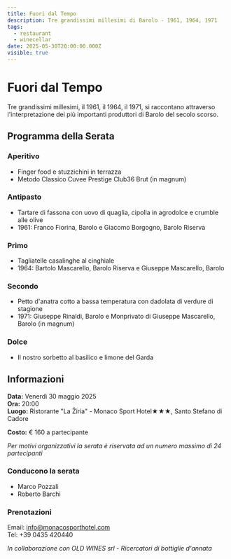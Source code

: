 ```yaml
---
title: Fuori dal Tempo
description: Tre grandissimi millesimi di Barolo - 1961, 1964, 1971
tags:
  - restaurant
  - winecellar
date: 2025-05-30T20:00:00.000Z
visible: true
---
```


# Fuori dal Tempo

Tre grandissimi millesimi, il 1961, il 1964, il 1971, si raccontano attraverso l'interpretazione dei più importanti produttori di Barolo del secolo scorso.

## Programma della Serata

### Aperitivo
- Finger food e stuzzichini in terrazza
- Metodo Classico Cuvee Prestige Club36 Brut (in magnum)

### Antipasto
- Tartare di fassona con uovo di quaglia, cipolla in agrodolce e crumble alle olive
- 1961: Franco Fiorina, Barolo e Giacomo Borgogno, Barolo Riserva

### Primo
- Tagliatelle casalinghe al cinghiale
- 1964: Bartolo Mascarello, Barolo Riserva e Giuseppe Mascarello, Barolo

### Secondo
- Petto d'anatra cotto a bassa temperatura con dadolata di verdure di stagione
- 1971: Giuseppe Rinaldi, Barolo e Monprivato di Giuseppe Mascarello, Barolo (in magnum)

### Dolce
- Il nostro sorbetto al basilico e limone del Garda

## Informazioni

**Data:** Venerdì 30 maggio 2025  
**Ora:** 20:00  
**Luogo:** Ristorante "La Žiria" - Monaco Sport Hotel★★★, Santo Stefano di Cadore

**Costo:** € 160 a partecipante

*Per motivi organizzativi la serata è riservata ad un numero massimo di 24 partecipanti*

### Conducono la serata
- Marco Pozzali
- Roberto Barchi

### Prenotazioni
Email: info@monacosporthotel.com  
Tel: +39 0435 420440

*In collaborazione con OLD WINES srl - Ricercatori di bottiglie d'annata* 
